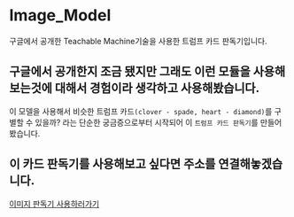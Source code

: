 # Image_Model
구글에서 공개한 Teachable Machine기술을 사용한 트럼프 카드 판독기입니다.

## 구글에서 공개한지 조금 됐지만 그래도 이런 모듈을 사용해보는것에 대해서 경험이라 생각하고 사용해봤습니다.
이 모델을 사용해서 비슷한 트럼프 카드`(clover - spade, heart - diamond)`를 구별할 수 있을까? 라는 단순한 궁금증으로부터 시작되어 이 `트럼프 카드 판독기`를 만들어봤습니다.
## 이 카드 판독기를 사용해보고 싶다면 주소를 연결해놓겠습니다. 
[이미지 판독기 사용하러가기](https://cardimagemodel.netlify.com/)
